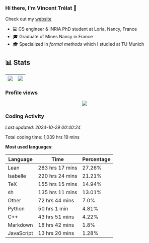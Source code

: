 ### Hi there, I'm Vincent Trélat 👋

Check out my [website](https://vtrelat.github.io)

-   💻 CS engineer & INRIA PhD student at Loria, Nancy, France
-   🎓 Graduate of Mines Nancy in France
-   🎓 Specialized in _formal methods_ which I studied at TU Munich

## 📊 **Stats**

| <img align="center" src="https://readme-stats.clckblog.space/api?username=VTrelat&show_icons=true&include_all_commits=true&theme=tokyonight&hide_border=true" /> | <img align="center" src="https://readme-stats.clckblog.space/api/top-langs/?username=VTrelat&layout=compact&theme=tokyonight&hide_border=true" /> |
| ---------------------------------------------------------------------------------------------------------------------------------------------------------------- | ------------------------------------------------------------------------------------------------------------------------------------------------- |

### Profile views

<p align="center">
 <img src="https://profile-counter.glitch.me/VTrelat/count.svg" />
</p>

<!--automations-->
### Coding Activity
_Last updated: 2024-10-29 00:40:24_

Total coding time: 1,039 hrs 19 mins

**Most used languages**:

| Language | Time | Percentage |
| ------------- | ------------- | ------------- |
| Lean | 283 hrs 17 mins | 27.26% |
| Isabelle | 220 hrs 24 mins | 21.21% |
| TeX | 155 hrs 15 mins | 14.94% |
| sh | 135 hrs 11 mins | 13.01% |
| Other | 72 hrs 44 mins | 7.0% |
| Python | 50 hrs 1 min | 4.81% |
| C++ | 43 hrs 51 mins | 4.22% |
| Markdown | 18 hrs 42 mins | 1.8% |
| JavaScript | 13 hrs 20 mins | 1.28% |

